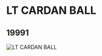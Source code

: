 # LT CARDAN BALL
## 19991
![LT CARDAN BALL](https://lc-www-live-s.legocdn.com/media/bricks/5/2/6122217.jpg)